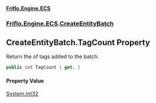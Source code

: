 #### [Friflo.Engine.ECS](index.md#'index')
### [Friflo.Engine.ECS](Friflo.Engine.ECS.md#'Friflo.Engine.ECS').[CreateEntityBatch](CreateEntityBatch.md#'Friflo.Engine.ECS.CreateEntityBatch')

## CreateEntityBatch.TagCount Property

Return the of tags added to the batch.

```csharp
public int TagCount { get; }
```

#### Property Value
[System.Int32](https://docs.microsoft.com/en-us/dotnet/api/System.Int32#'System.Int32')